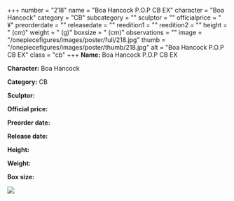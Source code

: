 +++
number = "218"
name = "Boa Hancock P.O.P CB EX"
character = "Boa Hancock"
category = "CB"
subcategory = ""
sculptor = ""
officialprice = " ¥"
preorderdate = ""
releasedate = ""
reedition1 = ""
reedition2 = ""
height = " (cm)"
weight = " (g)"
boxsize = " (cm)"
observations = ""
image = "/onepiecefigures/images/poster/full/218.jpg"
thumb = "/onepiecefigures/images/poster/thumb/218.jpg"
alt = "Boa Hancock P.O.P CB EX"
class = "cb"
+++
**Name:** Boa Hancock P.O.P CB EX

**Character:** Boa Hancock

**Category:** CB 

**Sculptor:** 

**Official price:** 

**Preorder date:** 

**Release date:** 

**Height:** 

**Weight:** 

**Box size:** 

<img src="/onepiecefigures/images/poster/thumb/218.jpg">
